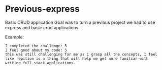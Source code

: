 # Previous-express

Basic CRUD application
Goal was to turn a previous project we had to use express and basic crud applications. 

Example:
```
I completed the challenge: 5
I feel good about my code: 5
this was still challenging for me as i grasp all the concepts, I feel like repition is a thing that will help me get more familiar with writing full stack applications.
```